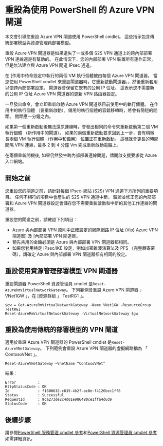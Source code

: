 <properties
   pageTitle="重設為 Azure VPN 閘道 |Microsoft Azure"
   description="本文會引導您重設您的 Azure VPN 閘道器。 本文適用於 VPN 傳統，與資源管理員部署模型中的閘道器。"
   services="vpn-gateway"
   documentationCenter="na"
   authors="cherylmc"
   manager="carmonm"
   editor=""
   tags="azure-resource-manager,azure-service-management"/>

<tags
   ms.service="vpn-gateway"
   ms.devlang="na"
   ms.topic="article"
   ms.tgt_pltfrm="na"
   ms.workload="infrastructure-services"
   ms.date="09/23/2016"
   ms.author="cherylmc"/>

# <a name="reset-an-azure-vpn-gateway-using-powershell"></a>重設為使用 PowerShell 的 Azure VPN 閘道


本文會引導您重設 Azure VPN 閘道使用 PowerShell cmdlet。 這些指示包含傳統部署模型與資源管理員部署模型。

重設 Azure VPN 閘道器是如果遺失了一或多個 S2S VPN 通道上的跨內部部署 VPN 連線還是有幫助的。 在此情況下，您的內部部署 VPN 裝置所有運作正常，但是無法建立與 Azure VPN 閘道 IPsec 通道。 

在 [作用中待命設定中執行的兩個 VM 執行個體被由每個 Azure VPN 閘道器。 當您使用 PowerShell cmdlet 來重設閘道器時，它重新啟動閘道器，，然後重新套用以便跨內部部署設定。 閘道器會保留它既有的公用 IP 位址。 這表示您不需要新的公用 IP 位址 Azure VPN 閘道器的更新 VPN 路由器設定。  

一旦發出命令，會立即重新啟動 Azure VPN 閘道器目前使用中的執行個體。 在作用中的執行個體 （要重新啟動），備用的執行個體的容錯移轉時，將會有簡短的間距。 間距應一分鐘之內。

如果第一個重新啟動後無法還原連線時，會發出相同的命令來重新啟動第二個 VM 執行個體 （新作用中的閘道）。 如果的兩個重新啟動要求回到上一步，會有稍微長兩個 VM 執行個體 （作用中和備用） 位置正在重新啟動。 這樣就會更長的時間間隔 VPN 連線，最多 2 到 4 分鐘 Vm 完成重新啟動電腦上。

在兩個重新開機後, 如果仍然發生跨內部部署連線問題，請開啟支援要求從 Azure 入口網站。

## <a name="before-you-begin"></a>開始之前

您重設您的閘道之前，請針對每個 IPsec-網站 (S2S) VPN 通道下方所列的重要項目。 任何不相符的項目中會產生的 S2S VPN 通道中斷。 驗證並修正您的內部部署和 Azure VPN 閘道器設定會儲存您不需要重新啟動和中斷的其他工作連線的閘道器。

重設您的閘道之前，請確認下列項目︰

- Azure 與內部部署 VPN 原則中正確設定的網際網路 IP 位址 (Vip) Azure VPN 閘道器] 及 [內部部署 VPN 閘道器。
- 預先共用的金鑰必須是 Azure 與內部部署 VPN 閘道器都相同。
- 如果您套用特定 IPsec/IKE 設定，例如加密雜湊演算法及 PFS （完整轉寄密碼），請確定 Azure 與內部部署 VPN 閘道器都有相同的設定。

## <a name="reset-a-vpn-gateway-using-the-resource-management-deployment-model"></a>重設使用資源管理部署模型 VPN 閘道器

重設閘道器 PowerShell 資源管理員 cmdlet 是`Reset-AzureRmVirtualNetworkGateway`。 下列範例會重設 Azure VPN 閘道器 」 VNet1GW 」，在 [資源群組 」 TestRG1 」。

    $gw = Get-AzureRmVirtualNetworkGateway -Name VNet1GW -ResourceGroup TestRG1
    Reset-AzureRmVirtualNetworkGateway -VirtualNetworkGateway $gw

## <a name="reset-a-vpn-gateway-using-the-classic-deployment-model"></a>重設為使用傳統的部署模型的 VPN 閘道

適用於重設 Azure VPN 閘道器的 PowerShell cmdlet 是`Reset-AzureVNetGateway`。 下列範例會重設 Azure VPN 閘道器的虛擬網路稱為 「 ContosoVNet 」。
 
    Reset-AzureVNetGateway –VnetName “ContosoVNet” 

結果︰

    Error          :
    HttpStatusCode : OK
    Id             : f1600632-c819-4b2f-ac0e-f4126bec1ff8
    Status         : Successful
    RequestId      : 9ca273de2c4d01e986480ce1ffa4d6d9
    StatusCode     : OK


## <a name="next-steps"></a>後續步驟
    
請參閱[PowerShell 服務管理 cmdlet 參考](https://msdn.microsoft.com/library/azure/mt617104.aspx)和[PowerShell 資源管理員 cmdlet 參考](http://go.microsoft.com/fwlink/?LinkId=828732)如需詳細資訊。







